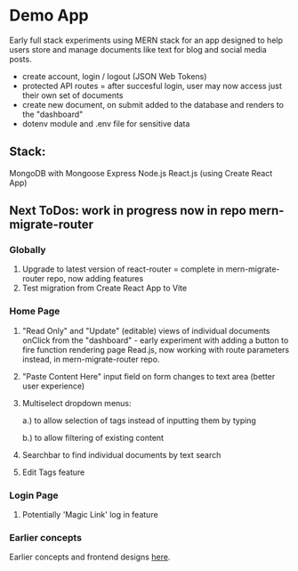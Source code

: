 # **Demo App**

Early full stack experiments using MERN stack for an app designed to help users store and manage documents like text for blog and social media posts. 

- create account, login / logout (JSON Web Tokens)
- protected API routes = after succesful login, user may now access just their own set of documents 
- create new document, on submit added to the database and renders to the "dashboard" 
- dotenv module and .env file for sensitive data

## **Stack:**
MongoDB with Mongoose 
Express
Node.js 
React.js (using Create React App)


## **Next ToDos: work in progress now in repo mern-migrate-router** 

### **Globally**
1) Upgrade to latest version of react-router = complete in mern-migrate-router repo, now adding features
2) Test migration from Create React App to Vite 


### **Home Page**
1) "Read Only" and "Update" (editable) views of individual documents onClick from the "dashboard" -
early experiment with adding a button to fire function rendering page Read.js, now working with route parameters instead, in mern-migrate-router repo. 

2) "Paste Content Here" input field on form changes to text area (better user experience) 

3) Multiselect dropdown menus:

    a.) to allow selection of tags instead of inputting them by typing 
    
    b.) to allow filtering of existing content 

4) Searchbar to find individual documents by text search

5) Edit Tags feature


### **Login Page**
1) Potentially 'Magic Link' log in feature 


### **Earlier concepts**


 Earlier concepts and frontend designs [here](https://github.com/rhw-repo/content_simple).




